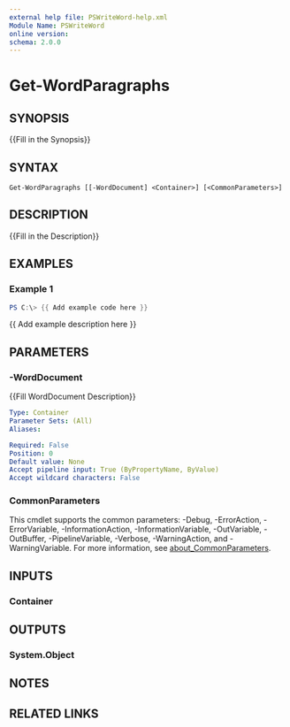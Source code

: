 ```yaml
---
external help file: PSWriteWord-help.xml
Module Name: PSWriteWord
online version:
schema: 2.0.0
---
```


# Get-WordParagraphs

## SYNOPSIS
{{Fill in the Synopsis}}

## SYNTAX

```
Get-WordParagraphs [[-WordDocument] <Container>] [<CommonParameters>]
```

## DESCRIPTION
{{Fill in the Description}}

## EXAMPLES

### Example 1
```powershell
PS C:\> {{ Add example code here }}
```

{{ Add example description here }}

## PARAMETERS

### -WordDocument
{{Fill WordDocument Description}}

```yaml
Type: Container
Parameter Sets: (All)
Aliases:

Required: False
Position: 0
Default value: None
Accept pipeline input: True (ByPropertyName, ByValue)
Accept wildcard characters: False
```

### CommonParameters
This cmdlet supports the common parameters: -Debug, -ErrorAction, -ErrorVariable, -InformationAction, -InformationVariable, -OutVariable, -OutBuffer, -PipelineVariable, -Verbose, -WarningAction, and -WarningVariable. For more information, see [about_CommonParameters](http://go.microsoft.com/fwlink/?LinkID=113216).

## INPUTS

### Container

## OUTPUTS

### System.Object

## NOTES

## RELATED LINKS
